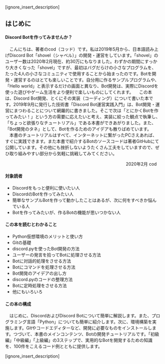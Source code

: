 [ignore_insert_description]
<h2>はじめに</h2>
<h4>Discord Botを作ってみませんか？</h4>
　こんにちは、著者のcod（コッド）です。私は2019年5月から、日本語読み上げDiscord Bot「shovel（シャベル）」の開発・運営をしています。「shovel」のユーザー数は2020年2月現在、約30万にもなりました。わずかの期間にすっかり大きくなった「shovel」ですが、最初はバグだらけの小さなプログラムを、たった4人の小さなコミュニティで使用することから始まったのです。Botを開発・運営するのはとても楽しいことです。自分用に作るサンプルプログラムや、「Hello world」と表示するだけの画面と異なり、Bot開発は、実際にDiscordを使った遊びやゲーム生活をより便利で楽しいものにしてくれます。
　この本は、Discord Bot開発、とくにその実装（コーディング）について書いた本です。2019年9月に発行した技術書「Discord Bot運営実践入門」は、Bot開発・運営にまつわることについて網羅的に書きました。そこで次は「とにかくBotを作ってみたい！」という方の需要に応えたいと考え、実装に絞った観点で執筆し、「ちょっと欲張りなチュートリアル」である本書ができあがりました。また、「Bot開発のタネ」として、Botを作るためのアイデアも散りばめています。
　本書のチュートリアルはすべて、インターネットに繋がったPCさえあれば、すぐに実践できます。また本書で紹介するBotのソースコードは著者GitHubにて公開しています。その他にも挫折しないようたくさん工夫をしていますので、ぜひ取り組みやすい部分から気軽に挑戦してみてください。

　　　　　　　　　　　　　　　　　　　　　　　　　　　　2020年2月 cod

<h4>対象読者</h4>

- Discordをもっと便利に使いたい人
- DiscordのBotを作ってみたい人
- 簡単なサンプルBotを作って動かしたことはあるが、次に何をすべきか悩んでいる人
- Botを作ってみたいが、作るBotの機能が思いつかない人

<h4>この本を読むとわかること</h4>

- Python仮想環境のメリットと使い方
- Gitの基礎
- discord.pyを使ったBot開発の方法
- ユーザーの発言を拾ってBotに処理させる方法
- Botに対話的処理をさせる方法
- Botにコマンドを処理させる方法
- Bot開発のアイデアの出し方
- discord.pyのコードの整理方法
- Botに定時処理をさせる方法
- 他にもいろいろ

<h4>この本の構成</h4>
　はじめに、DiscordおよびDiscord Botについて簡単に解説します。また、プログラミング言語「Python」についても簡単に紹介します。次に、環境構築を実施します。Gitやコードエディターなど、開発に必要なものをインストールします。つづいて、本書のメインコンテンツ、Botの開発チュートリアルです。「初級編」「中級編」「上級編」の3ステップで、実用的なBotを開発するための知識を、100件をこえるコード例とともに提供します。

[ignore_insert_description]
